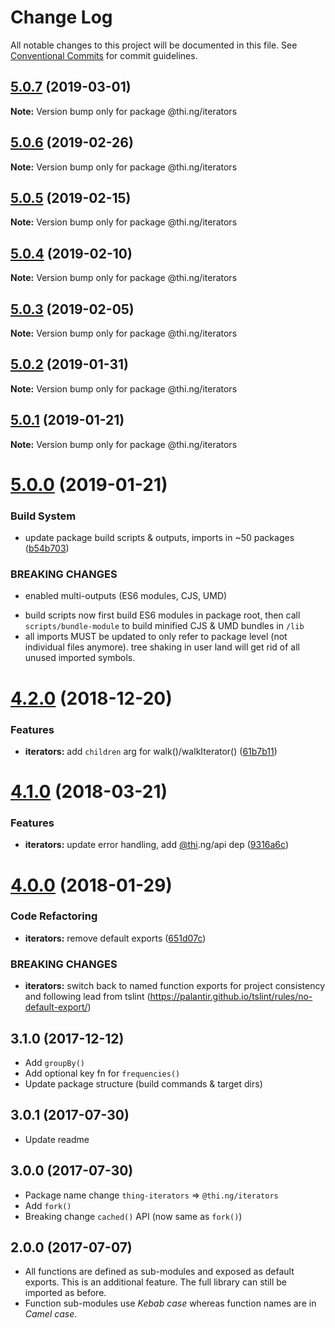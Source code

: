 # Change Log

All notable changes to this project will be documented in this file.
See [Conventional Commits](https://conventionalcommits.org) for commit guidelines.

## [5.0.7](https://github.com/thi-ng/umbrella/compare/@thi.ng/iterators@5.0.6...@thi.ng/iterators@5.0.7) (2019-03-01)

**Note:** Version bump only for package @thi.ng/iterators





## [5.0.6](https://github.com/thi-ng/umbrella/compare/@thi.ng/iterators@5.0.5...@thi.ng/iterators@5.0.6) (2019-02-26)

**Note:** Version bump only for package @thi.ng/iterators





## [5.0.5](https://github.com/thi-ng/umbrella/compare/@thi.ng/iterators@5.0.4...@thi.ng/iterators@5.0.5) (2019-02-15)

**Note:** Version bump only for package @thi.ng/iterators





## [5.0.4](https://github.com/thi-ng/umbrella/compare/@thi.ng/iterators@5.0.3...@thi.ng/iterators@5.0.4) (2019-02-10)

**Note:** Version bump only for package @thi.ng/iterators





## [5.0.3](https://github.com/thi-ng/umbrella/compare/@thi.ng/iterators@5.0.2...@thi.ng/iterators@5.0.3) (2019-02-05)

**Note:** Version bump only for package @thi.ng/iterators





## [5.0.2](https://github.com/thi-ng/umbrella/compare/@thi.ng/iterators@5.0.1...@thi.ng/iterators@5.0.2) (2019-01-31)

**Note:** Version bump only for package @thi.ng/iterators





## [5.0.1](https://github.com/thi-ng/umbrella/compare/@thi.ng/iterators@5.0.0...@thi.ng/iterators@5.0.1) (2019-01-21)

**Note:** Version bump only for package @thi.ng/iterators





# [5.0.0](https://github.com/thi-ng/umbrella/compare/@thi.ng/iterators@4.2.4...@thi.ng/iterators@5.0.0) (2019-01-21)


### Build System

* update package build scripts & outputs, imports in ~50 packages ([b54b703](https://github.com/thi-ng/umbrella/commit/b54b703))


### BREAKING CHANGES

* enabled multi-outputs (ES6 modules, CJS, UMD)

- build scripts now first build ES6 modules in package root, then call
  `scripts/bundle-module` to build minified CJS & UMD bundles in `/lib`
- all imports MUST be updated to only refer to package level
  (not individual files anymore). tree shaking in user land will get rid of
  all unused imported symbols.


# [4.2.0](https://github.com/thi-ng/umbrella/compare/@thi.ng/iterators@4.1.40...@thi.ng/iterators@4.2.0) (2018-12-20)


### Features

* **iterators:** add `children` arg for walk()/walkIterator() ([61b7b11](https://github.com/thi-ng/umbrella/commit/61b7b11))


<a name="4.1.0"></a>
# [4.1.0](https://github.com/thi-ng/umbrella/compare/@thi.ng/iterators@4.0.7...@thi.ng/iterators@4.1.0) (2018-03-21)


### Features

* **iterators:** update error handling, add [@thi](https://github.com/thi).ng/api dep ([9316a6c](https://github.com/thi-ng/umbrella/commit/9316a6c))


<a name="4.0.0"></a>
# [4.0.0](https://github.com/thi-ng/umbrella/compare/@thi.ng/iterators@3.2.4...@thi.ng/iterators@4.0.0) (2018-01-29)


### Code Refactoring

* **iterators:** remove default exports ([651d07c](https://github.com/thi-ng/umbrella/commit/651d07c))


### BREAKING CHANGES

* **iterators:** switch back to named function exports for project consistency
and following lead from tslint (https://palantir.github.io/tslint/rules/no-default-export/)


## 3.1.0 (2017-12-12)

- Add `groupBy()`
- Add optional key fn for `frequencies()`
- Update package structure (build commands & target dirs)

## 3.0.1 (2017-07-30)

- Update readme

## 3.0.0 (2017-07-30)

- Package name change `thing-iterators` => `@thi.ng/iterators`
- Add `fork()`
- Breaking change `cached()` API (now same as `fork()`)

## 2.0.0 (2017-07-07)

- All functions are defined as sub-modules and exposed as default exports. This is an additional feature. The full library can still be imported as before.
- Function sub-modules use *Kebab case* whereas function names are in *Camel case*.
